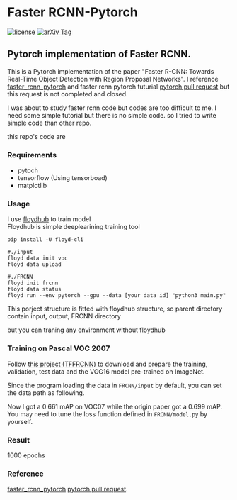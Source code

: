 # Faster RCNN-Pytorch

[![license](https://img.shields.io/github/license/mashape/apistatus.svg)](https://github.com/meetshah1995/tf-3dgan/blob/master/LICENSE)
[![arXiv Tag](https://img.shields.io/badge/arXiv-1506.0149-brightgreen.svg)](https://arxiv.org/abs/1506.01497)


## Pytorch implementation of Faster RCNN.

This is a Pytorch implementation of the paper "Faster R-CNN: Towards Real-Time Object Detection with Region Proposal Networks". I reference [faster_rcnn_pytorch](https://github.com/longcw/faster_rcnn_pytorch) and faster rcnn pytorch tuturial [pytorch pull request](https://github.com/pytorch/examples/pull/21/files) but this request is not completed and closed.

I was about to study faster rcnn code but codes are too difficult to me. I need some simple tutorial but there is no simple code. so I tried to write simple code than other repo.  

this repo's code are 

### Requirements

* pytoch
* tensorflow (Using tensorboad)
* matplotlib


### Usage

I use [floydhub](https://www.floydhub.com/) to train model   
Floydhub is simple deeplearining training tool  

```
pip install -U floyd-cli
```

```
#./input
floyd data init voc
floyd data upload
```
```
#./FRCNN
floyd init frcnn
floyd data status
floyd run --env pytorch --gpu --data [your data id] "python3 main.py"
```

This porject structure is fitted with floydhub structure, so parent directory contain input, output, FRCNN directory  

but you can traning any environment without floydhub

### Training on Pascal VOC 2007

Follow [this project (TFFRCNN)](https://github.com/CharlesShang/TFFRCNN)
to download and prepare the training, validation, test data 
and the VGG16 model pre-trained on ImageNet. 

Since the program loading the data in `FRCNN/input` by default,
you can set the data path as following.

Now I got a 0.661 mAP on VOC07 while the origin paper got a 0.699 mAP.
You may need to tune the loss function defined in `FRCNN/model.py` by yourself.

### Result
1000 epochs


### Reference


[faster_rcnn_pytorch](https://github.com/longcw/faster_rcnn_pytorch) 
[pytorch pull request](https://github.com/pytorch/examples/pull/21/files).


